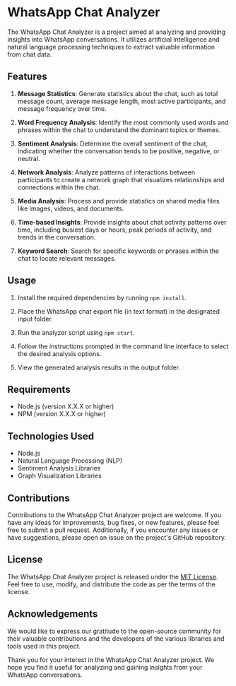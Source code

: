 # WhatsApp Chat Analyzer

The WhatsApp Chat Analyzer is a project aimed at analyzing and providing insights into WhatsApp conversations. It utilizes artificial intelligence and natural language processing techniques to extract valuable information from chat data.

## Features

1. **Message Statistics**: Generate statistics about the chat, such as total message count, average message length, most active participants, and message frequency over time.

2. **Word Frequency Analysis**: Identify the most commonly used words and phrases within the chat to understand the dominant topics or themes.

3. **Sentiment Analysis**: Determine the overall sentiment of the chat, indicating whether the conversation tends to be positive, negative, or neutral.

4. **Network Analysis**: Analyze patterns of interactions between participants to create a network graph that visualizes relationships and connections within the chat.

5. **Media Analysis**: Process and provide statistics on shared media files like images, videos, and documents.

6. **Time-based Insights**: Provide insights about chat activity patterns over time, including busiest days or hours, peak periods of activity, and trends in the conversation.

7. **Keyword Search**: Search for specific keywords or phrases within the chat to locate relevant messages.

## Usage

1. Install the required dependencies by running `npm install`.

2. Place the WhatsApp chat export file (in text format) in the designated input folder.

3. Run the analyzer script using `npm start`.

4. Follow the instructions prompted in the command line interface to select the desired analysis options.

5. View the generated analysis results in the output folder.

## Requirements

- Node.js (version X.X.X or higher)
- NPM (version X.X.X or higher)

## Technologies Used

- Node.js
- Natural Language Processing (NLP)
- Sentiment Analysis Libraries
- Graph Visualization Libraries

## Contributions

Contributions to the WhatsApp Chat Analyzer project are welcome. If you have any ideas for improvements, bug fixes, or new features, please feel free to submit a pull request. Additionally, if you encounter any issues or have suggestions, please open an issue on the project's GitHub repository.

## License

The WhatsApp Chat Analyzer project is released under the [MIT License](LICENSE). Feel free to use, modify, and distribute the code as per the terms of the license.

## Acknowledgements

We would like to express our gratitude to the open-source community for their valuable contributions and the developers of the various libraries and tools used in this project.

Thank you for your interest in the WhatsApp Chat Analyzer project. We hope you find it useful for analyzing and gaining insights from your WhatsApp conversations.
